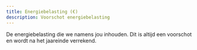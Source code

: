 ```yaml
---
title: Energiebelasting (€)
description: Voorschot energiebelasting
---
```


De energiebelasting die we namens jou inhouden. Dit is altijd een voorschot en wordt na het jaareinde verrekend.
